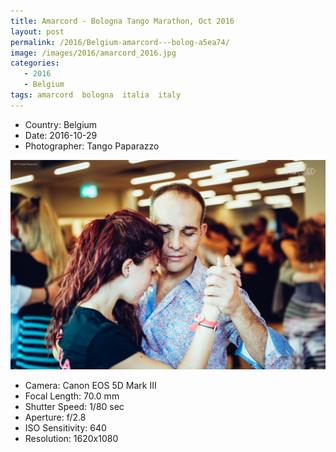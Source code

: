 ```yaml
---
title: Amarcord - Bologna Tango Marathon, Oct 2016
layout: post
permalink: /2016/Belgium-amarcord---bolog-a5ea74/
image: /images/2016/amarcord_2016.jpg
categories:
   - 2016
   - Belgium
tags: amarcord  bologna  italia  italy
---
```

   
* <i class="fa-solid fa-map-pin"></i> Country: Belgium
* <i class="fa-solid fa-calendar-day"></i> Date: 2016-10-29
* <i class="fa-solid fa-circle-user"></i> Photographer: Tango Paparazzo

![Amarcord - Bologna Tango Marathon, Oct 2016](/images/2016/amarcord_2016.jpg)

* <i class="fa-solid fa-camera"></i> Camera: Canon EOS 5D Mark III
* <i class="fa-solid fa-square-caret-left"></i> Focal Length: 70.0 mm
* <i class="fa-solid fa-stopwatch"></i> Shutter Speed: 1/80 sec
* <i class="fa-solid fa-circle-dot"></i> Aperture: f/2.8
* <i class="fa-solid fa-lightbulb"></i> ISO Sensitivity: 640
* <i class="fa-solid fa-square-full"></i> Resolution: 1620x1080
